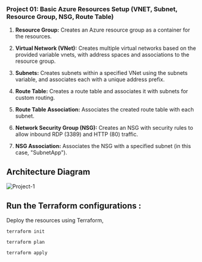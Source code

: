 ### Project 01: Basic Azure Resources Setup (VNET, Subnet, Resource Group, NSG, Route Table)

1. <b>Resource Group:</b> Creates an Azure resource group as a container for the resources.

2. <b>Virtual Network (VNet):</b> Creates multiple virtual networks based on the provided variable vnets, with address spaces and associations to the resource group.

3. <b>Subnets:</b> Creates subnets within a specified VNet using the subnets variable, and associates each with a unique address prefix.

4. <b>Route Table:</b> Creates a route table and associates it with subnets for custom routing.

5. <b>Route Table Association:</b> Associates the created route table with each subnet.

6. <b>Network Security Group (NSG):</b> Creates an NSG with security rules to allow inbound RDP (3389) and HTTP (80) traffic.

7. <b>NSG Association:</b> Associates the NSG with a specified subnet (in this case, "SubnetApp").

## Architecture Diagram
![Project-1](https://github.com/user-attachments/assets/a1ca70e1-0ccc-4388-9908-9bf27510ee11)

## Run the Terraform configurations :
Deploy the resources using Terraform,
```
terraform init
```
```
terraform plan
```
```
terraform apply
```